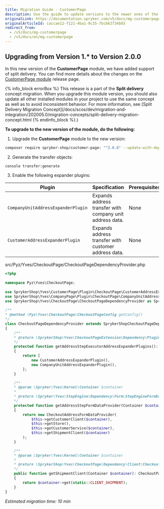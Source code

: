 ```yaml
---
title: Migration Guide - CustomerPage
description: Use the guide to update versions to the newer ones of the CustomerPage module.
originalLink: https://documentation.spryker.com/v5/docs/mg-customerpage
originalArticleId: caccae12-f121-4ba1-9c35-7bcb62734b03
redirect_from:
  - /v5/docs/mg-customerpage
  - /v5/docs/en/mg-customerpage
---
```


## Upgrading from Version 1.* to Version 2.0.0
In this new version of the **CustomerPage** module, we have added support of split delivery. You can find more details about the changes on the [CustomerPage module](https://github.com/spryker-shop/customer-page/releases) release page.

{% info_block errorBox %}
This release is a part of the **Split delivery** concept migration. When you upgrade this module version, you should also update all other installed modules in your project to use the same concept as well as to avoid inconsistent behavior. For more information, see [Split Delivery Migration Concept](/docs/scos/dev/migration-and-integration/202005.0/migration-concepts/split-delivery-migration-concept.html
{% endinfo_block %}.)

**To upgrade to the new version of the module, do the following:**
1. Upgrade the **CustomerPage** module to the new version:

```bash
composer require spryker-shop/customer-page: "^2.0.0" --update-with-dependencies
```

2. Generate the transfer objects:

```bash
console transfer:generate
```

3. Enable the following expander plugins: 

| Plugin | Specification | Prerequisites | Namespace |
| --- | --- | --- | --- |
| `CompanyUnitAddressExpanderPlugin` | Expands address transfer with company unit address data. | None | `\SprykerShop\Yves\CompanyPage\Plugin\CheckoutPage\CompanyUnitAddressExpanderPlugin` |
| `CustomerAddressExpanderPlugin` | Expands address transfer with customer address data. | None | `\SprykerShop\Yves\CustomerPage\Plugin\CheckoutPage\CustomerAddressExpanderPlugin` |

src/Pyz/Yves/CheckoutPage/CheckoutPageDependencyProvider.php

```php
<?php
 
namespace Pyz\Yves\CheckoutPage;
 
use SprykerShop\Yves\CustomerPage\Plugin\CheckoutPage\CustomerAddressExpanderPlugin;
use SprykerShop\Yves\CompanyPage\Plugin\CheckoutPage\CompanyUnitAddressExpanderPlugin;
use SprykerShop\Yves\CheckoutPage\CheckoutPageDependencyProvider as SprykerShopCheckoutPageDependencyProvider;
 
/**
* @method \Pyz\Yves\CheckoutPage\CheckoutPageConfig getConfig()
*/
class CheckoutPageDependencyProvider extends SprykerShopCheckoutPageDependencyProvider
{
	/**
	* @return \SprykerShop\Yves\CheckoutPageExtension\Dependency\Plugin\AddressTransferExpanderPluginInterface[]
	*/
	protected function getAddressStepExecutorAddressExpanderPlugins(): array
	{
		return [
			new CustomerAddressExpanderPlugin(),
			new CompanyUnitAddressExpanderPlugin(),
		];
	}

	/**
	* @param \Spryker\Yves\Kernel\Container $container
	*
	* @return \Spryker\Yves\StepEngine\Dependency\Form\StepEngineFormDataProviderInterface
	*/
	protected function getAddressStepFormDataProvider(Container $container): StepEngineFormDataProviderInterface
	{
		return new CheckoutAddressFormDataProvider(
			$this->getCustomerClient($container),
			$this->getStore(),
			$this->getCustomerService($container),
			$this->getShipmentClient($container)
		);
	}

	/**
	* @param \Spryker\Yves\Kernel\Container $container
	*
	* @return \SprykerShop\Yves\CheckoutPage\Dependency\Client\CheckoutPageToShipmentClientInterface
	*/
	public function getShipmentClient(Container $container): CheckoutPageToShipmentClientInterface
	{
		return $container->get(static::CLIENT_SHIPMENT);
	}
}
```

*Estimated migration time: 10 min*
